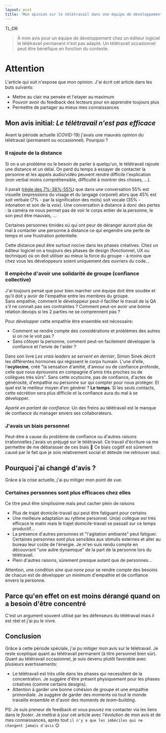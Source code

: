 ```yaml
---
layout: post
title: 'Mon opinion sur le télétravail dans une équipe de développement d''un éditeur logiciel'
---
```


TL;DR
> À mon avis pour un équipe de développement chez un éditeur logiciel le télétravail permanent n'est pas adapté. Un télétravail occasionnel peut être bénéfique en fonction du contexte.

# Attention
L'article qui suit n'expose que mon opinion. J'ai écrit cet article dans les buts suivants: 
* Mettre au clair ma pensée et l'etayer au maximum
* Pouvoir avoir du feedback des lecteurs pour en apprendre toujours plus
* Permettre de partager au mieux mes connaissances

## Mon avis initial: _Le télétravail n'est pas efficace_
Avant la période actuelle (COVID-19) j'avais une mauvais opinion du télétravail (permanent ou occasionnel). Pourquoi ? 

### Il rajoute de la distance

Si on a un problème ou le besoin de parler à quelqu'un, le télétravail rajoute une distance et un délai. On perd du temps à essayer de contacter la personne et les appels audio/vidéo peuvent rendre difficile l'explication (non verbal moins compréhensible, difficulté à montrer des choses, ...).  

Il parait ([règle des 7%-38%-55%](https://fr.wikipedia.org/wiki/Albert_Mehrabian)) que dans une conversation 55% est visuelle (expressions du visage et du langage corporel) alors que 45% est soit verbale (7% - par la signification des mots) soit vocale (35% - intonation et son de la voix). Une conversation à distance à donc des pertes : la caméra ne nous permet pas de voir le corps entier de la personne, le son peut être mauvais, ...

Certaines personnes timides où qui ont peur de déranger auront plus de mal à contacter une personne à distance ce qui engendre une perte de temps et une frustration potentielle.

Cette distance peut être surtout nocive dans les phases créatives. Chez un éditeur logiciel on a toujours des phases de design (fonctionnel, UX ou technique) où on doit utiliser au mieux la force du groupe - à moins que chez vous les développeurs soient uniquement des ouvriers du code...

### Il empèche d'avoir une solidarité de groupe (confiance collective)
J'ai toujours pensé que pour bien marcher une équipe doit être soudée et qu'il doit y avoir de l'empathie entre les membres du groupe.   
Sans empathie, comment le développeur peut-il faciliter le travail de la QA s'il ne connait pas ses contraintes ? Comment peut-on avoir une bonne relation devops si les 2 parties ne se comprennent pas ?

Pour développer cette empathie être ensemble est nécessaire: 
* Comment se rendre compte des considérations et problèmes des autres si on ne le voit pas ? 
* Sans côtoyer la personne, comment peut-on facilement développer la confiance et l'envie de l'aider ? 

Dans son livre _Les vrais leaders se servent en dernier_, Simon Sinek décrit les différentes hormones qui régissent le corps humain. L'une d'elle, l'**ocytocine**, créé "la sensation d'amitié, d'amour ou de confiance profonde, celle que nous éprouvons en compagnie d'amis très proches ou de collègues très sûrs". Sans cette ocytocine, pas de confiance, d'actes de générosité, d'empathie ou personne sur qui compter pour nous protéger. Et quel est le meilleur moyen d'en générer ? **Le temps**. Si les seuls contacts, cette sécrétion sera plus difficile et la confiance aura du mal à se développer. 

_Aparté en parlant de confiance_: Un des freins au télétravail est le manque de confiance du manager envers ses collaborateurs.

### J'avais un biais personnel
Peut-être à cause du problème de confiance ou d'autres raisons irrationnelles j'avais un préjugé sur le télétravail. Ce travail d'écriture va me permettre de me débarasser de ces biais :slightly_smiling_face:
Ce biais cogitif est sûrement causé par le fait que je sois relativement social et déteste me retrouver seul.

## Pourquoi j'ai changé d'avis ? 
Grâce à la crise actuelle, j'ai pu mitiger mon point de vue.

### Certaines personnes sont plus efficaces chez elles
Ce titre peut être simplissime mais peut cacher plein de raisons
* Plus de trajet domicile-travail qui peut être fatiguant pour certains
* Une meilleure adaptation au rythme personnel. Un(e) collègue est très efficace le matin mais le trajet domicile-travail se passait sur ce temps productif... 
* La présence d'autres personnes et "l'agitation ambiante" peut fatiguer. Certaines personnes sont plus sensibles aux stimulis externes et aller au bureau leur coûte de l'énergie. Je m'en suis rendu compte en découvrant "une autre dynamique" de la part de la personne lors du télétravail.
* Plein d'autres raisons, sûrement presque autant que de personnes...

Attention, une condition _sine qua none_ pour se rendre compte des besoins de chacun est de développer un minimum d'empathie et de confiance envers la personne.

## Parce qu'en effet on est moins dérangé quand on a besoin d'être concentré
C'est un argument souvent utilisé par les défenseurs du télétravail mais il est réel et j'ai pu le vivre.

## Conclusion
Grâce à cette période spéciale, j'ai pu mitiger mon avis sur le télétravail. Je reste sceptique quant au télétravail permanent (à titre personnel bien sûr). 
Quant au télétravail occasionnel, je suis devenu plutôt favorable avec plusieurs avertissements:
* Le télétravail est très utile dans les phases qui necessitent de la concentration. Je suggère d'être présent physiquement pour les phases créatives (comme certains designs).
* Attention à garder une bonne cohésion de groupe et une empathie primordiale. Je suggère de garder des moments où tout le monde travaille ensemble et d'avoir des moments de _team-building_. 

PS: Je suis preneur de feedback et vous pouvez me contacter via les liens dans le _footer_. Je mettrai à jour cet article avec l'évolution de mon avis et de mes connaissances, après tout `il n'y a que les imbéciles qui ne changent jamais d'avis` :wink: